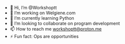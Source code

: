 - 👋 Hi, I’m @Workshoptt
- 👀 I’m working on Welgiene.com
- 🌱 I’m currently learning Python
- 💞️ I’m looking to collaborate on program development 
- 📫 How to reach me workshoptt@proton.me 
- ⚡ Fun fact: Ops are opportunities 

<!---
Workshoptt/Workshoptt is a ✨ special ✨ repository because its `README.md` (this file) appears on your GitHub profile.
You can click the Preview link to take a look at your changes.
--->
